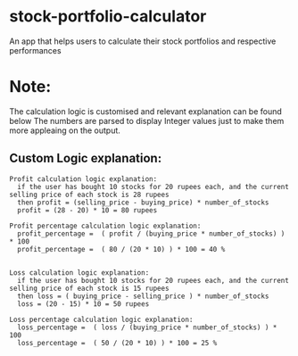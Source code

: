 # stock-portfolio-calculator
An app that helps users to calculate their stock portfolios and respective performances


# Note: 
The calculation logic is customised and relevant explanation can be found below 
The numbers are parsed to display Integer values just to make them more appleaing on the output.


## Custom Logic explanation: 

    Profit calculation logic explanation:
      if the user has bought 10 stocks for 20 rupees each, and the current selling price of each stock is 28 rupees
      then profit = (selling_price - buying_price) * number_of_stocks
      profit = (28 - 20) * 10 = 80 rupees
  
    Profit percentage calculation logic explanation:
      profit_percentage =  ( profit / (buying_price * number_of_stocks) ) * 100
      profit_percentage =  ( 80 / (20 * 10) ) * 100 = 40 %
  
  
    Loss calculation logic explanation:
      if the user has bought 10 stocks for 20 rupees each, and the current selling price of each stock is 15 rupees
      then loss = ( buying_price - selling_price ) * number_of_stocks
      loss = (20 - 15) * 10 = 50 rupees
  
    Loss percentage calculation logic explanation:
      loss_percentage =  ( loss / (buying_price * number_of_stocks) ) * 100
      loss_percentage =  ( 50 / (20 * 10) ) * 100 = 25 %
  


